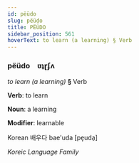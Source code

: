 ```yaml
---
id: pëüdo
slug: pëüdo
title: PËÜDO
sidebar_position: 561
hoverText: to learn (a learning) § Verb
---
```


### pëüdo&emsp;<span kind="abugida">ʋʇɽʄʌ</span>

*to learn (a learning)* **§** Verb

**Verb**: to learn

**Noun**: a learning

**Modifier**: learnable

Korean 배우다 bae'uda [pe̞uda̠]

*Koreic Language Family*